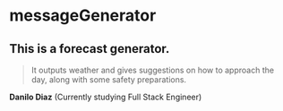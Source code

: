 # messageGenerator

## This is a forecast generator. 

>It outputs weather and gives suggestions on how to approach the day, along with some safety preparations.

**Danilo Diaz**
(Currently studying Full Stack Engineer)

